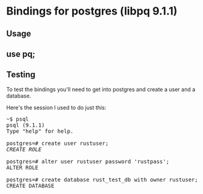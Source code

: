 Bindings for postgres (libpq 9.1.1)
=============

Usage
-----

use pq;
-------

Testing
-------

To test the bindings you'll need to get into postgres
and create a user and a database.  

Here's the session I used to do just this:

<pre>
~$ psql
psql (9.1.1)
Type "help" for help.

postgres=# create user rustuser;
<i>CREATE ROLE</i>

postgres=# alter user rustuser password 'rustpass';
ALTER ROLE

postgres=# create database rust_test_db with owner rustuser;
CREATE DATABASE

</pre>